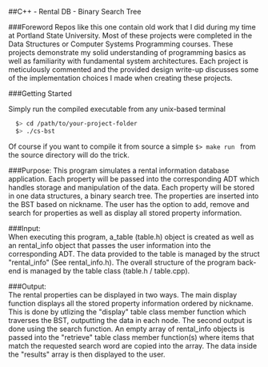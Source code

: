 ##C++ - Rental DB - Binary Search Tree

###Foreword
Repos like this one contain old work that I did during my time at Portland State University. Most of these projects were completed in the Data Structures or Computer Systems Programming courses. These projects demonstrate my solid understanding of programming basics as well as familiarity with fundamental system architectures. Each project is meticulously commented and the provided design write-up discusses some of the implementation choices I made when creating these projects.

###Getting Started

Simply run the compiled executable from any unix-based terminal

```bash
  $> cd /path/to/your-project-folder
  $> ./cs-bst
  ```
Of course if you want to compile it from source a simple ```$> make run ``` from the source directory will do the trick.

###Purpose:
This program simulates a rental information database application. Each property will be passed into the corresponding ADT which handles storage and manipulation of the data. Each property will be stored in one data structures, a binary search tree. The properties are inserted into the BST based on nickname. The user has the option to add, remove and search for properties as well as display all stored property information.

###Input:   
When executing this program, a_table (table.h) object is created as well as an rental_info object that passes the user information into the corresponding ADT. The data provided to the table is managed by the struct "rental_info" (See rental_info.h). The overall structure of the program back-end is managed by the table class (table.h / table.cpp).

###Output:  
The rental properties can be displayed in two ways. The main display function displays all the stored property information ordered by nickname. This is done by utlizing the "display" table class member function which traverses the BST, outputting the data in each node. The second output is done using the search function. An empty array of rental_info objects is passed into the "retrieve" table class member function(s) where items that match the requested search word are copied into the array. The data inside the "results" array is then displayed to the user.
